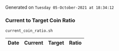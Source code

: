 Generated on `Tuesday 05-October-2021 at 18:34:12`

### Current to Target Coin Ratio
`current_coin_ratio.sh`

Date|Current|Target|Ratio
---|---|---|---

